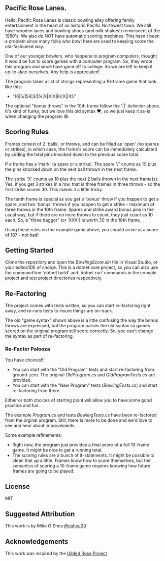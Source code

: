 ## Pacific Rose Lanes.

Hello, Pacific Rose Lanes is classic bowling alley offering family entertainment in the heart of an
historic Pacific Northwest town. We still have wooden lanes and bowling shoes (and milk shakes!) 
reminiscent of the 1950's. We also do NOT have automatic scoring machines. This hasn't been a problem
since many folks who bowl here are used to keeping score the old-fashioned way.

One of our younger bowlers, who happens to program computers, thought it would be fun to score games
with a computer program. So, they wrote this program and since have gone off to college. So we are
left to keep it up-to-date ourselves. Any help is appreciated!

The program takes a list of strings representing a 10-frame game that look like this:
- "16|5/|54|3/|5/|X|X|X|6/|X||X5"

The optional "bonus throws" in the 10th frame follow the '||' delimiter above. It's kind of funky,
but we love this old syntax :heart:, so we just keep it as-is when changing the program :smile:.

## Scoring Rules

Frames consist of 2 'balls', or throws, and can be filled as 'open' (no spares or strikes), in which case,
the frame's score can be immediately calculated by adding the total pins knocked down to 
the previous score total.

If a frame has a 'mark' (a spare or a strike).  The spare '/' counts as 10 plus the pins knocked down on 
the next ball thrown in the next frame. 

The strike 'X' counts as 10 plus the next 2 balls thrown in the next frame(s). Yes, if you get 3 strikes
in a row, that is three frames in three throws - so the first strike scores 30. This makes it a little tricky. 

The tenth frame is special as you get a 'bonus' throw if you happen to get a spare, and two 'bonus' throws
if you happen to get a strike - maximum of three throws in the 10th frame. Spares and strike award
bonus pins in the usual way, but if there are no more throws to count, they just count as 10 each. So,
a "three bagger" (or 'XXX') is worth 30 in the 10th frame.

Using these rules on the example game above, you should arrive at a score of 187 - not bad!

## Getting Started
Clone the repository and open the *BowlingScore.sln* file in Visual Studio, or your editor/IDE of choice.
This is a dotnet core project, so you can also use the command line 'dotnet build' and 'dotnet run' commands 
in the console project and test project directories respectively.

## Re-Factoring
The project comes with tests written, so you can start re-factoring right away, and re-runs tests
to insure things are on-track.

The old "game syntax" shown above is a little confusing the way the bonus throws are expressed, but
the program parses the old syntax so games scored on the original program still score correctly. So, you
can't change the syntax as part of re-factoring.

### Re-Factor Palooza
You have choices!!!
- You can start with the "Old Program" tests and start re-factoring from ground-zero. The original 
*OldProgram.cs* and *OldProgramTests.cs* are provided. 
- You can start with the "New Program" tests (*BowlingTests.cs*) and start re-factoring from there.

Either or both choices of starting point will allow you to have some good practice and fun. 

The example *Program.cs* and tests *BowlingTests.cs* have been re-factored from the orginal program.
Still, there is more to be done and we'd love to see and hear about improvements.

Some example refinements:
- Right now, the program just provides a final score of a full 10-frame game. It might be nice to get
a running total.
- The scoring rules are a bunch of if-statements. It might be possible to clean that up a little. Frames know
how to score themselves, but the semantics of scoring a 10-frame game requires knowing how future frames are
going to be played. 

## License

MIT

## Suggested Attribution
This work is by Mike O'Shea [@oshea00](https://twitter.com/oshea00)


## Acknowledgements
This work was inspired by the [Gilded Rose Project](https://github/NotMyself/GildedRose)


